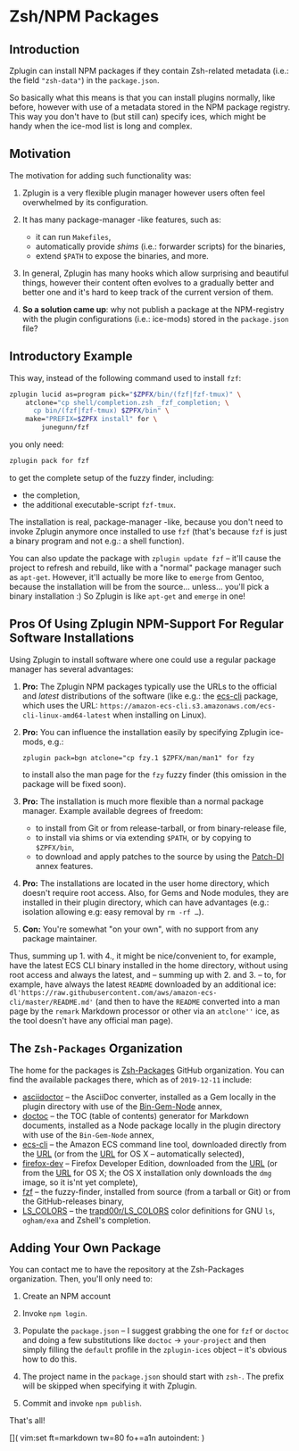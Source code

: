 # Zsh/NPM Packages

## Introduction

Zplugin can install NPM packages if they contain Zsh-related metadata (i.e.: the
field `"zsh-data"`) in the `package.json`.

So basically what this means is that you can install plugins normally, like
before, however with use of a metadata stored in the NPM package registry. This
way you don't have to (but still can) specify ices, which might be handy when
the ice-mod list is long and complex.

## Motivation

The motivation for adding such functionality was:

1. Zplugin is a very flexible plugin manager however users often feel
   overwhelmed by its configuration.

2. It has many package-manager -like features, such as:
    - it can run `Makefiles`, 
    - automatically provide *shims* (i.e.: forwarder scripts) for the binaries,
    - extend `$PATH` to expose the binaries, and more.

3. In general, Zplugin has many hooks which allow surprising and beautiful
   things, however their content often evolves to a gradually better and better
   one and it's hard to keep track of the current version of them.

4. **So a solution came up**: why not publish a package at the NPM-registry with
   the plugin configurations (i.e.: ice-mods) stored in the `package.json` file?

## Introductory Example

This way, instead of the following command used to install `fzf`:

```zsh
zplugin lucid as=program pick="$ZPFX/bin/(fzf|fzf-tmux)" \
    atclone="cp shell/completion.zsh _fzf_completion; \
      cp bin/(fzf|fzf-tmux) $ZPFX/bin" \
    make="PREFIX=$ZPFX install" for \
        junegunn/fzf
```

you only need:

```zsh
zplugin pack for fzf
```

to get the complete setup of the fuzzy finder, including:

- the completion,
- the additional executable-script `fzf-tmux`.

The installation is real, package-manager -like, because you don't need to
invoke Zplugin anymore once installed to use `fzf` (that's because `fzf` is just
a binary program and not e.g.: a shell function).

You can also update the package with `zplugin update fzf` – it'll cause the
project to refresh and rebuild, like with a "normal" package manager such as
`apt-get`. However, it'll actually be more like to `emerge` from Gentoo, because
the installation will be from the source… unless… you'll pick a binary
installation :) So Zplugin is like `apt-get` and `emerge` in one!

## Pros Of Using Zplugin NPM-Support For Regular Software Installations

Using Zplugin to install software where one could use a regular package manager
has several advantages:

1. **Pro:** The Zplugin NPM packages typically use the URLs to the official and
   *latest* distributions of the software (like e.g.: the
   [ecs-cli](https://github.com/Zsh-Packages/ecs-cli) package, which uses the
   URL: `https://amazon-ecs-cli.s3.amazonaws.com/ecs-cli-linux-amd64-latest`
   when installing on Linux).

2. **Pro:** You can influence the installation easily by specifying Zplugin
   ice-mods, e.g.:

    ```
    zplugin pack=bgn atclone="cp fzy.1 $ZPFX/man/man1" for fzy
    ```

    to install also the man page for the `fzy` fuzzy finder (this omission in
    the package will be fixed soon).

3. **Pro:** The installation is much more flexible than a normal package
   manager.  Example available degrees of freedom:

    - to install from Git or from release-tarball, or from binary-release file,
    - to install via shims or via extending `$PATH`, or by copying to
      `$ZPFX/bin`,
    - to download and apply patches to the source by using the
      [Patch-Dl](../z-a-patch-dl/) annex features.

4. **Pro:** The installations are located in the user home directory, which
   doesn't require root access. Also, for Gems and Node modules, they are
   installed in their plugin directory, which can have advantages (e.g.:
   isolation allowing e.g: easy removal by `rm -rf …`).

5. **Con:** You're somewhat "on your own", with no support from any package
   maintainer.

Thus, summing up 1. with 4., it might be nice/convenient to, for example, have
the latest ECS CLI binary installed in the home directory, without using root
access and always the latest, and – summing up with 2. and 3. – to, for example,
have always the latest `README` downloaded by an additional ice:
`dl'https://raw.githubusercontent.com/aws/amazon-ecs-cli/master/README.md'` (and
then to have the `README` converted into a man page by the `remark` Markdown
processor or other via an `atclone''` ice, as the tool doesn't have any official
man page).

## The `Zsh-Packages` Organization

The home for the packages is [Zsh-Packages](https://github.com/Zsh-Packages)
GitHub organization. You can find the available packages there, which as of
`2019-12-11` include:

- [asciidoctor](https://github.com/Zsh-Packages/asciidoctor) – the AsciiDoc
  converter, installed as a Gem locally in the plugin directory with use of the
  [Bin-Gem-Node](../z-a-bin-gem-node) annex,
- [doctoc](https://github.com/Zsh-Packages/doctoc) – the TOC (table of contents)
  generator for Markdown documents, installed as a Node package locally in the
  plugin directory with use of the `Bin-Gem-Node` annex,
- [ecs-cli](https://github.com/Zsh-Packages/ecs-cli) – the Amazon ECS command
  line tool, downloaded directly from the
  [URL](https://amazon-ecs-cli.s3.amazonaws.com/ecs-cli-linux-amd64-latest) (or
  from the
  [URL](https://amazon-ecs-cli.s3.amazonaws.com/ecs-cli-darwin-amd64-latest) for
  OS X – automatically selected),
- [firefox-dev](https://github.com/Zsh-Packages/firefox-dev) – Firefox Developer
  Edition, downloaded from the
  [URL](https://download.mozilla.org/?product=firefox-devedition-latest-ssl&os=linux64&lang=en-US)
  (or from the
  [URL](https://download.mozilla.org/?product=firefox-devedition-latest-ssl&os=osx&lang=en-US)
  for OS X; the OS X installation only downloads the `dmg` image, so it is'nt
  yet complete),
- [fzf](https://github.com/Zsh-Packages/fzf) – the fuzzy-finder, installed from
  source (from a tarball or Git) or from the GitHub-releases binary,
- [LS\_COLORS](https://github.com/Zsh-Packages/LS_COLORS) – the
  [trapd00r/LS\_COLORS](https://github.com/trapd00r/LS_COLORS) color definitions
  for GNU `ls`, `ogham/exa` and Zshell's completion.

## Adding Your Own Package

You can contact me to have the repository at the Zsh-Packages organization.
Then, you'll only need to:

1. Create an NPM account

2. Invoke `npm login`.

3. Populate the `package.json` – I suggest grabbing the one for `fzf` or
   `doctoc` and doing a few substitutions like `doctoc` → `your-project` and
   then simply filling the `default` profile in the `zplugin-ices` object – it's
   obvious how to do this.

4. The project name in the `package.json` should start with `zsh-`. The prefix
   will be skipped when specifying it with Zplugin.

5. Commit and invoke `npm publish`.

That's all!

[]( vim:set ft=markdown tw=80 fo+=a1n autoindent: )
